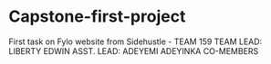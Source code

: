 # Capstone-first-project
First task on Fylo website from Sidehustle - TEAM 159
TEAM LEAD: LIBERTY EDWIN
ASST. LEAD: ADEYEMI ADEYINKA
CO-MEMBERS
